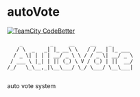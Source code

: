 # autoVote

[![TeamCity CodeBetter](https://img.shields.io/teamcity/codebetter/bt428.svg)](https://github.com/GitHubNull/autoVote)

```shell
    _         _     __     __    _       
   / \  _   _| |_ __\ \   / /__ | |_ ___ 
  / _ \| | | | __/ _ \ \ / / _ \| __/ _ \
 / ___ \ |_| | || (_) \ V / (_) | ||  __/
/_/   \_\__,_|\__\___/ \_/ \___/ \__\___|
                                         
```

  
auto vote system
